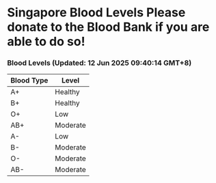 Singapore Blood Levels
 Please donate to the Blood Bank if you are able to do so!
================================================================================================================================

### Blood Levels (Updated: 12 Jun 2025 09:40:14 GMT+8)
| Blood Type | Level     |
|------------|-----------|
| A+     | Healthy |
| B+     | Healthy |
| O+     | Low |
| AB+     | Moderate |
| A-     | Low |
| B-     | Moderate |
| O-     | Moderate |
| AB-     | Moderate |
